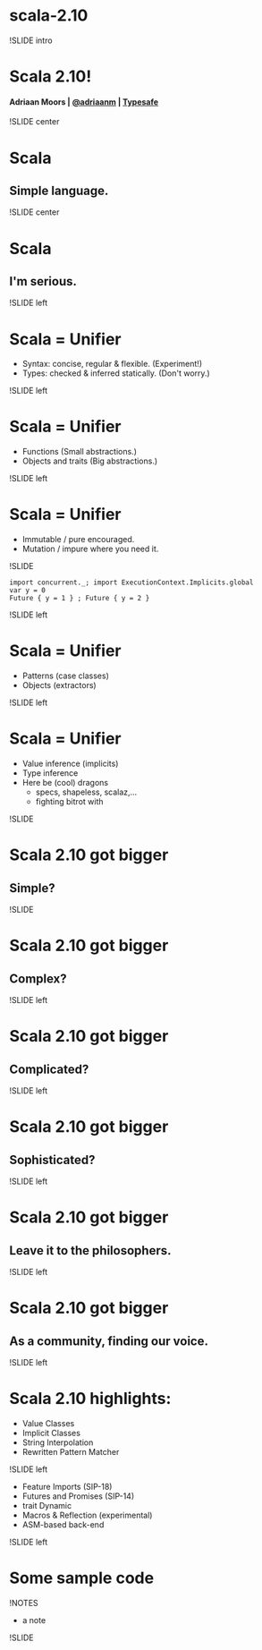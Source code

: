 # scala-2.10

!SLIDE intro

# Scala 2.10!


#### Adriaan Moors | [@adriaanm](http://twitter.com/adriaanm) | [Typesafe](http://typesafe.com)

!SLIDE center

# Scala

## Simple language.

!SLIDE center

# Scala

## I'm serious.

!SLIDE left
# Scala = Unifier

  * Syntax: concise, regular & flexible.  (Experiment!)
  * Types: checked & inferred statically. (Don't worry.)

!SLIDE left
# Scala = Unifier

  * Functions (Small abstractions.)
  * Objects and traits (Big abstractions.)

!SLIDE left
# Scala = Unifier

  * Immutable / pure encouraged.
  * Mutation  / impure where you need it.

!SLIDE
``` text/x-scala
import concurrent._; import ExecutionContext.Implicits.global
var y = 0
Future { y = 1 } ; Future { y = 2 }
```

!SLIDE left
# Scala = Unifier

  * Patterns (case classes)
  * Objects  (extractors)

!SLIDE left
# Scala = Unifier

  * Value inference (implicits)
  * Type inference
  * Here be (cool) dragons
     * specs, shapeless, scalaz,...
     * fighting bitrot with

!SLIDE
# Scala 2.10 got bigger
## Simple?

!SLIDE
# Scala 2.10 got bigger
## Complex?

!SLIDE left
# Scala 2.10 got bigger
## Complicated?

!SLIDE left
# Scala 2.10 got bigger
## Sophisticated?

!SLIDE left
# Scala 2.10 got bigger
## Leave it to the philosophers.

!SLIDE left
# Scala 2.10 got bigger
## As a community, finding our voice.

!SLIDE left

# Scala 2.10 highlights:

  * Value Classes
  * Implicit Classes
  * String Interpolation
  * Rewritten Pattern Matcher

!SLIDE left

  * Feature Imports (SIP-18)
  * Futures and Promises (SIP-14)
  * trait Dynamic
  * Macros & Reflection (experimental)
  * ASM-based back-end <!-- (faster, adds basic 1.6/1.7 support) -->

!SLIDE left

# Some sample code


!NOTES

 * a note

!SLIDE

